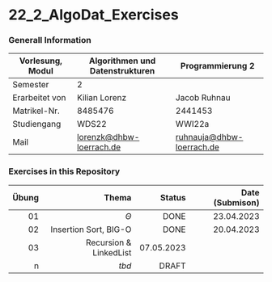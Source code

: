 # 22_2_AlgoDat_Exercises

### Generall Information

Vorlesung, Modul|Algorithmen und Datenstrukturen|Programmierung 2
---|---|---
Semester|2|
Erarbeitet von | Kilian Lorenz|Jacob Ruhnau
Matrikel-Nr.|8485476|2441453
Studiengang|WDS22|WWI22a
Mail|lorenzk@dhbw-loerrach.de|ruhnauja@dhbw-loerrach.de

### Exercises in this Repository
Übung|Thema|Status|Date (Submison)
---:|---:|---:|---:
01|$\Theta$|DONE|23.04.2023
02|Insertion Sort, BIG-O|DONE|20.04.2023
03|Recursion & LinkedList|07.05.2023
n|_tbd_|DRAFT

